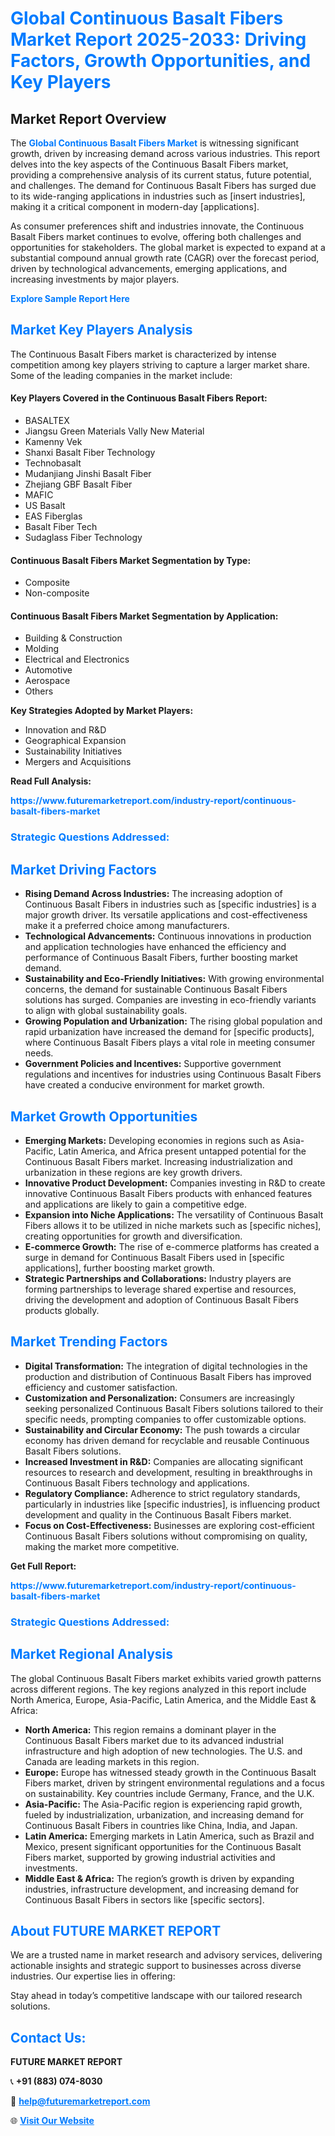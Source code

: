 <h1 style="color: #007BFF;">Global Continuous Basalt Fibers Market Report 2025-2033: Driving Factors, Growth Opportunities, and Key Players</h1>

<section id="overview">
<h2>Market Report Overview</h2>
<p>The <a href="https://www.futuremarketreport.com/industry-report/continuous-basalt-fibers-market" style="color: #007BFF; text-decoration: none;"><strong>Global Continuous Basalt Fibers Market</strong></a> is witnessing significant growth, driven by increasing demand across various industries. This report delves into the key aspects of the Continuous Basalt Fibers market, providing a comprehensive analysis of its current status, future potential, and challenges. The demand for Continuous Basalt Fibers has surged due to its wide-ranging applications in industries such as [insert industries], making it a critical component in modern-day [applications].</p>
<p>As consumer preferences shift and industries innovate, the Continuous Basalt Fibers market continues to evolve, offering both challenges and opportunities for stakeholders. The global market is expected to expand at a substantial compound annual growth rate (CAGR) over the forecast period, driven by technological advancements, emerging applications, and increasing investments by major players.</p>
</section>

<section id="overview">
<p><a href="https://www.futuremarketreport.com/request-sample/reportId=51212" style="color: #007BFF; text-decoration: none;"><strong>Explore Sample Report Here</strong></a></p>
</section>

<section id="key-players">
<h2 style="color: #007BFF;">Market Key Players Analysis</h2>
<p>The Continuous Basalt Fibers market is characterized by intense competition among key players striving to capture a larger market share. Some of the leading companies in the market include:</p>
<h4>Key Players Covered in the Continuous Basalt Fibers Report:</h4>
<ul><li>BASALTEX</li><li>Jiangsu Green Materials Vally New Material</li><li>Kamenny Vek</li><li>Shanxi Basalt Fiber Technology</li><li>Technobasalt</li><li>Mudanjiang Jinshi Basalt Fiber</li><li>Zhejiang GBF Basalt Fiber</li><li>MAFIC</li><li>US Basalt</li><li>EAS Fiberglas</li><li>Basalt Fiber Tech</li><li>Sudaglass Fiber Technology</li></ul>
<h4>Continuous Basalt Fibers Market Segmentation by Type:</h4>
<ul><li>Composite</li><li>Non-composite</li></ul>

<h4>Continuous Basalt Fibers Market Segmentation by Application:</h4>
<ul><li>Building &amp; Construction</li><li>Molding</li><li>Electrical and Electronics</li><li>Automotive</li><li>Aerospace</li><li>Others</li></ul>
<p><strong>Key Strategies Adopted by Market Players:</strong></p>
<ul>
<li>Innovation and R&D</li>
<li>Geographical Expansion</li>
<li>Sustainability Initiatives</li>
<li>Mergers and Acquisitions</li>
</ul>
</section>

<section>
<p><strong>Read Full Analysis: </strong></p><a href="https://www.futuremarketreport.com/industry-report/continuous-basalt-fibers-market" style="color: #007BFF; text-decoration: none;"><strong>https://www.futuremarketreport.com/industry-report/continuous-basalt-fibers-market</strong></a>
<h3 style="color: #007BFF;">Strategic Questions Addressed:</h3>
</section>

<section id="driving-factors">
<h2 style="color: #007BFF;">Market Driving Factors</h2>
<ul>
<li><strong>Rising Demand Across Industries:</strong> The increasing adoption of Continuous Basalt Fibers in industries such as [specific industries] is a major growth driver. Its versatile applications and cost-effectiveness make it a preferred choice among manufacturers.</li>
<li><strong>Technological Advancements:</strong> Continuous innovations in production and application technologies have enhanced the efficiency and performance of Continuous Basalt Fibers, further boosting market demand.</li>
<li><strong>Sustainability and Eco-Friendly Initiatives:</strong> With growing environmental concerns, the demand for sustainable Continuous Basalt Fibers solutions has surged. Companies are investing in eco-friendly variants to align with global sustainability goals.</li>
<li><strong>Growing Population and Urbanization:</strong> The rising global population and rapid urbanization have increased the demand for [specific products], where Continuous Basalt Fibers plays a vital role in meeting consumer needs.</li>
<li><strong>Government Policies and Incentives:</strong> Supportive government regulations and incentives for industries using Continuous Basalt Fibers have created a conducive environment for market growth.</li>
</ul>
</section>

<section id="growth-opportunities">
<h2 style="color: #007BFF;">Market Growth Opportunities</h2>
<ul>
<li><strong>Emerging Markets:</strong> Developing economies in regions such as Asia-Pacific, Latin America, and Africa present untapped potential for the Continuous Basalt Fibers market. Increasing industrialization and urbanization in these regions are key growth drivers.</li>
<li><strong>Innovative Product Development:</strong> Companies investing in R&D to create innovative Continuous Basalt Fibers products with enhanced features and applications are likely to gain a competitive edge.</li>
<li><strong>Expansion into Niche Applications:</strong> The versatility of Continuous Basalt Fibers allows it to be utilized in niche markets such as [specific niches], creating opportunities for growth and diversification.</li>
<li><strong>E-commerce Growth:</strong> The rise of e-commerce platforms has created a surge in demand for Continuous Basalt Fibers used in [specific applications], further boosting market growth.</li>
<li><strong>Strategic Partnerships and Collaborations:</strong> Industry players are forming partnerships to leverage shared expertise and resources, driving the development and adoption of Continuous Basalt Fibers products globally.</li>
</ul>
</section>

<section id="trending-factors">
<h2 style="color: #007BFF;">Market Trending Factors</h2>
<ul>
<li><strong>Digital Transformation:</strong> The integration of digital technologies in the production and distribution of Continuous Basalt Fibers has improved efficiency and customer satisfaction.</li>
<li><strong>Customization and Personalization:</strong> Consumers are increasingly seeking personalized Continuous Basalt Fibers solutions tailored to their specific needs, prompting companies to offer customizable options.</li>
<li><strong>Sustainability and Circular Economy:</strong> The push towards a circular economy has driven demand for recyclable and reusable Continuous Basalt Fibers solutions.</li>
<li><strong>Increased Investment in R&D:</strong> Companies are allocating significant resources to research and development, resulting in breakthroughs in Continuous Basalt Fibers technology and applications.</li>
<li><strong>Regulatory Compliance:</strong> Adherence to strict regulatory standards, particularly in industries like [specific industries], is influencing product development and quality in the Continuous Basalt Fibers market.</li>
<li><strong>Focus on Cost-Effectiveness:</strong> Businesses are exploring cost-efficient Continuous Basalt Fibers solutions without compromising on quality, making the market more competitive.</li>
</ul>
</section>

<section>
<p><strong>Get Full Report: </strong></p><a href="https://www.futuremarketreport.com/industry-report/continuous-basalt-fibers-market" style="color: #007BFF; text-decoration: none;"><strong>https://www.futuremarketreport.com/industry-report/continuous-basalt-fibers-market</strong></a>
<h3 style="color: #007BFF;">Strategic Questions Addressed:</h3>
</section>


<section id="regional-analysis">
<h2 style="color: #007BFF;">Market Regional Analysis</h2>
<p>The global Continuous Basalt Fibers market exhibits varied growth patterns across different regions. The key regions analyzed in this report include North America, Europe, Asia-Pacific, Latin America, and the Middle East & Africa:</p>
<ul>
<li><strong>North America:</strong> This region remains a dominant player in the Continuous Basalt Fibers market due to its advanced industrial infrastructure and high adoption of new technologies. The U.S. and Canada are leading markets in this region.</li>
<li><strong>Europe:</strong> Europe has witnessed steady growth in the Continuous Basalt Fibers market, driven by stringent environmental regulations and a focus on sustainability. Key countries include Germany, France, and the U.K.</li>
<li><strong>Asia-Pacific:</strong> The Asia-Pacific region is experiencing rapid growth, fueled by industrialization, urbanization, and increasing demand for Continuous Basalt Fibers in countries like China, India, and Japan.</li>
<li><strong>Latin America:</strong> Emerging markets in Latin America, such as Brazil and Mexico, present significant opportunities for the Continuous Basalt Fibers market, supported by growing industrial activities and investments.</li>
<li><strong>Middle East & Africa:</strong> The region’s growth is driven by expanding industries, infrastructure development, and increasing demand for Continuous Basalt Fibers in sectors like [specific sectors].</li>
</ul>
</section>

<footer>
<h2 style="color: #007BFF;">About FUTURE MARKET REPORT</h2>
<p>We are a trusted name in market research and advisory services, delivering actionable insights and strategic support to businesses across diverse industries. Our expertise lies in offering:</p>

<p>Stay ahead in today’s competitive landscape with our tailored research solutions.</p>

<h2 style="color: #007BFF;">Contact Us:</h2>
<p><strong>FUTURE MARKET REPORT</strong></p>
<p>📞 <strong>+91 (883) 074-8030</strong></p>
<p>📧 <strong><a href="mailto:help@futuremarketreport.com" style="color: #007BFF;">help@futuremarketreport.com</a></strong></p>
<p>🌐 <strong><a href="https://www.futuremarketreport.com/" style="color: #007BFF;">Visit Our Website</a></strong></p>
</footer>